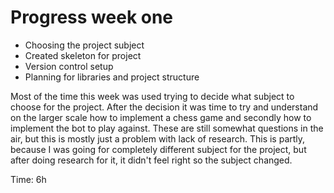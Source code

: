 # Progress week one

- Choosing the project subject
- Created skeleton for project
- Version control setup
- Planning for libraries and project structure

Most of the time this week was used trying to decide what subject to choose for the project. After the decision it was time to try and understand on the larger scale how to implement
a chess game and secondly how to implement the bot to play against. These are still somewhat questions in the air, but this is mostly just a problem with lack of research.
This is partly, because I was going for completely different subject for the project, but after doing research for it, it didn't feel right so the subject changed.

Time: 6h
